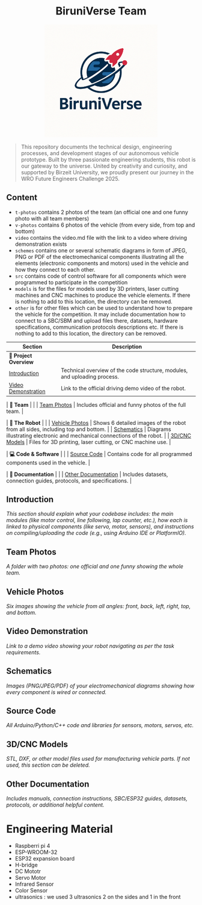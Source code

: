<h1 align="center">BiruniVerse Team</h1>
<p align="center">
  <img src="logo.PNG" alt="BiruniVerse Logo" width="300"/>

>  This repository documents the technical design, engineering processes, and development stages of our autonomous vehicle prototype. Built by three passionate engineering students, this robot is our gateway to the universe. United by creativity and curiosity, and supported by Birzeit University, we proudly present our journey in the WRO Future Engineers Challenge 2025.
## Content

* `t-photos` contains 2 photos of the team (an official one and one funny photo with all team members)
* `v-photos` contains 6 photos of the vehicle (from every side, from top and bottom)
* `video` contains the video.md file with the link to a video where driving demonstration exists
* `schemes` contains one or several schematic diagrams in form of JPEG, PNG or PDF of the electromechanical components illustrating all the elements (electronic components and motors) used in the vehicle and how they connect to each other.
* `src` contains code of control software for all components which were programmed to participate in the competition
* `models` is for the files for models used by 3D printers, laser cutting machines and CNC machines to produce the vehicle elements. If there is nothing to add to this location, the directory can be removed.
* `other` is for other files which can be used to understand how to prepare the vehicle for the competition. It may include documentation how to connect to a SBC/SBM and upload files there, datasets, hardware specifications, communication protocols descriptions etc. If there is nothing to add to this location, the directory can be removed.

| **Section**                      | **Description** |
|----------------------------------|-----------------|
| **🔷 Project Overview**          |                 |
| [Introduction](#introduction)    | Technical overview of the code structure, modules, and uploading process. |
| [Video Demonstration](#video-demonstration) | Link to the official driving demo video of the robot. |

| **👥 Team**                      |                 |
| [Team Photos](#team-photos)      | Includes official and funny photos of the full team. |

| **🤖 The Robot**                |                 |
| [Vehicle Photos](#vehicle-photos) | Shows 6 detailed images of the robot from all sides, including top and bottom. |
| [Schematics](#schematics)        | Diagrams illustrating electronic and mechanical connections of the robot. |
| [3D/CNC Models](#3dcnc-models)   | Files for 3D printing, laser cutting, or CNC machine use. |

| **💻 Code & Software**          |                 |
| [Source Code](#source-code)      | Contains code for all programmed components used in the vehicle. |

| **📄 Documentation**            |                 |
| [Other Documentation](#other-documentation) | Includes datasets, connection guides, protocols, and specifications. |

## Introduction

_This section should explain what your codebase includes: the main modules (like motor control, line following, lap counter, etc.), how each is linked to physical components (like servo, motor, sensors), and instructions on compiling/uploading the code (e.g., using Arduino IDE or PlatformIO)._

## Team Photos

_A folder with two photos: one official and one funny showing the whole team._

## Vehicle Photos

_Six images showing the vehicle from all angles: front, back, left, right, top, and bottom._

## Video Demonstration

_Link to a demo video showing your robot navigating as per the task requirements._

## Schematics

_Images (PNG/JPEG/PDF) of your electromechanical diagrams showing how every component is wired or connected._

## Source Code

_All Arduino/Python/C++ code and libraries for sensors, motors, servos, etc._

## 3D/CNC Models

_STL, DXF, or other model files used for manufacturing vehicle parts. If not used, this section can be deleted._

## Other Documentation

_Includes manuals, connection instructions, SBC/ESP32 guides, datasets, protocols, or additional helpful content._
# Engineering Material
- Raspberri pi 4
- ESP-WROOM-32
- ESP32 expansion board
- H-bridge
- DC Mototr
- Servo Motor
- Infrared Sensor
- Color Sensor
- ultrasonics : we used 3 ultrasonics 2 on the sides and 1 in the front
